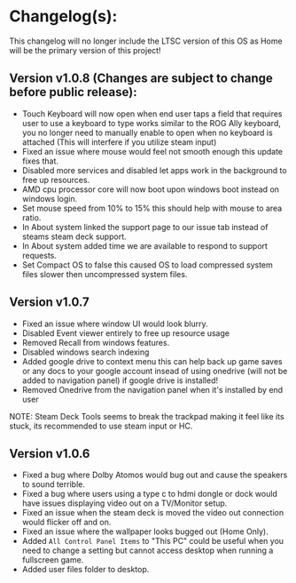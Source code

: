 # Changelog(s):
This changelog will no longer include the LTSC version of this OS as Home will be the primary version of this project!

## Version v1.0.8 (Changes are subject to change before public release):
- Touch Keyboard will now open when end user taps a field that requires user to use a keyboard to type works similar to the ROG Ally keyboard, you no longer need to manually enable to open when no keyboard is attached (This will interfere if you utilize steam input)
- Fixed an issue where mouse would feel not smooth enough this update fixes that.
- Disabled more services and disabled let apps work in the background to free up resources.
- AMD cpu processor core will now boot upon windows boot instead on windows login.
- Set mouse speed from 10% to 15% this should help with mouse to area ratio.
- In About system linked the support page to our issue tab instead of steams steam deck support.
- In About system added time we are available to respond to support requests.
- Set Compact OS to false this caused OS to load compressed system files slower then uncompressed system files.


## Version v1.0.7
- Fixed an issue where window UI would look blurry.
- Disabled Event viewer entirely to free up resource usage
- Removed Recall from windows features.
- Disabled windows search indexing
- Added google drive to context menu this can help back up game saves or any docs to your google account insead of using onedrive (will not be added to navigation panel) if google drive is installed!
- Removed Onedrive from the navigation panel when it's installed by end user

NOTE: Steam Deck Tools seems to break the trackpad making it feel like its stuck, its recommended to use steam input or HC.

## Version v1.0.6
- Fixed a bug where Dolby Atomos would bug out and cause the speakers to sound terrible.
- Fixed a bug where users using a type c to hdmi dongle or dock would have issues displaying video out on a TV/Monitor setup.
- Fixed an issue when the steam deck is moved the video out connection would flicker off and on.
- Fixed an issue where the wallpaper looks bugged out (Home Only).
- Added `All Control Panel Items` to "This PC" could be useful when you need to change a setting but cannot access desktop when running a fullscreen game.
- Added user files folder to desktop.
